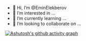 
- 👋 Hi, I’m @EminElekberov
- 👀 I’m interested in ...
- 🌱 I’m currently learning ...
- 💞️ I’m looking to collaborate on ...


[![Ashutosh's github activity graph](https://activity-graph.herokuapp.com/graph?username=EminElekberov&theme=react-dark)](https://github.com/ashutosh00710/github-readme-activity-graph)
